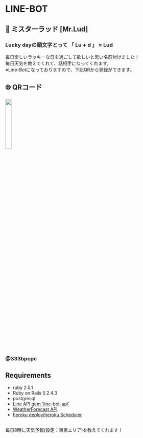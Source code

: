 # LINE-BOT 
## :iphone: ミスターラッド [Mr.Lud]
### Lucky dayの頭文字とって 「 Lu + d 」 = Lud <br>

毎日楽しいラッキーな日を過ごして欲しいと思い名前付けました！ <br>
毎日天気を教えてくれて、話相手になってくれます。 <br>
※Line-Botになっておりますので、下記QRから登録ができます。 <br>

## 🌐 QRコード

### <img src="https://user-images.githubusercontent.com/61730661/86807170-95e9df80-c0b4-11ea-873d-c8f0279477e4.png" width=20% > 
### @333bpcpc

## Requirements
- ruby 2.5.1
- Ruby on Rails 5.2.4.3
- postgresql
- <a href="https://developers.line.biz/ja/">Line API  gem 'line-bot-api'</a>
- <a href="https://ja.weather-forecast.com/">WeatherForecast API</a>
- <a href="https://jp.heroku.com/">heroku  deploy/heroku Scheduler</a>

##
毎日8時に天気予報(設定：東京エリア)を教えてくれます！



